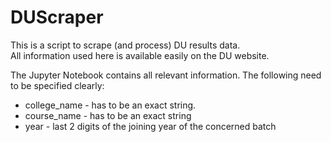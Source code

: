 # DUScraper
This is a script to scrape (and process) DU results data.  
All information used here is available easily on the DU website.

The Jupyter Notebook contains all relevant information. The following need to be specified clearly:
- college_name - has to be an exact string.
- course_name - has to be an exact string
- year - last 2 digits of the joining year of the concerned batch

